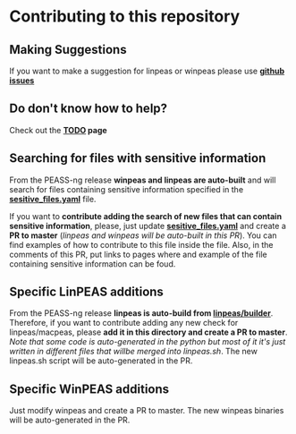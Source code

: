 # Contributing to this repository

## Making Suggestions 
If you want to make a suggestion for linpeas or winpeas please use **[github issues](https://github.com/carlospolop/privilege-escalation-awesome-scripts-suite/issues)**

## Do don't know how to help?
Check out the **[TODO](https://github.com/carlospolop/PEASS-ng/blob/master/TODO.md) page**

## Searching for files with sensitive information
From the PEASS-ng release **winpeas and linpeas are auto-built** and will search for files containing sensitive information specified in the **[sesitive_files.yaml](https://github.com/carlospolop/privilege-escalation-awesome-scripts-suite/blob/master/build_lists/sensitive_files.yaml)** file.

If you want to **contribute adding the search of new files that can contain sensitive information**, please, just update **[sesitive_files.yaml](https://github.com/carlospolop/privilege-escalation-awesome-scripts-suite/blob/master/build_lists/sensitive_files.yaml)** and create a **PR to master** (*linpeas and winpeas will be auto-built in this PR*). You can find examples of how to contribute to this file inside the file.
Also, in the comments of this PR, put links to pages where and example of the file containing sensitive information can be foud.

## Specific LinPEAS additions
From the PEASS-ng release **linpeas is auto-build from [linpeas/builder](https://github.com/carlospolop/privilege-escalation-awesome-scripts-suite/blob/master/linPEAS/builder/)**. Therefore, if you want to contribute adding any new check for linpeas/macpeas, please **add it in this directory and create a PR to master**. *Note that some code is auto-generated in the python but most of it it's just written in different files that willbe merged into linpeas.sh*.
The new linpeas.sh script will be auto-generated in the PR.

## Specific WinPEAS additions
Just modify winpeas and create a PR to master.
The new winpeas binaries will be auto-generated in the PR.

